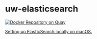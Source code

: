 # uw-elasticsearch

[![Docker Repository on Quay](https://quay.io/repository/utilitywarehouse/elasticsearch/status "Docker Repository on Quay")](https://quay.io/repository/utilitywarehouse/elasticsearch)

[Setting up ElasticSearch locally on macOS.](mac/README.md)
